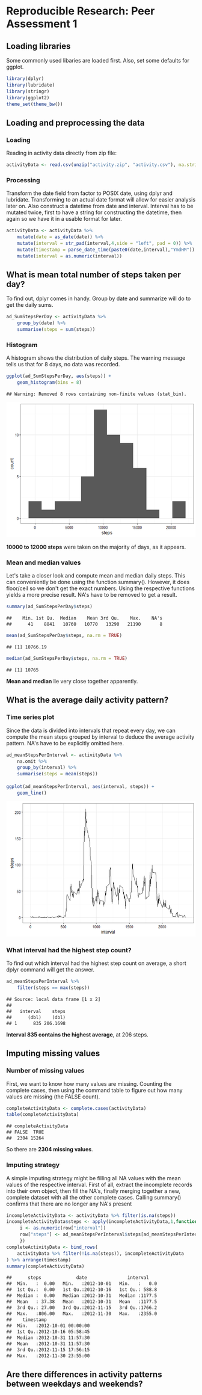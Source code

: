# Reproducible Research: Peer Assessment 1




## Loading libraries
Some commonly used libaries are loaded first. Also, set some defaults for ggplot.


```r
library(dplyr)
library(lubridate)
library(stringr)
library(ggplot2)
theme_set(theme_bw())
```


## Loading and preprocessing the data

### Loading
Reading in activity data directly from zip file:

```r
activityData <- read.csv(unzip("activity.zip", "activity.csv"), na.strings = NA)
```

### Processing
Transform the date field from factor to POSIX date, using dplyr and lubridate. Transforming to an actual date format will allow for easier analysis later on.
Also construct a datetime from date and interval. Interval has to be mutated twice, first to have a string for constructing the datetime, then again so we have it in a usable format for later.

```r
activityData <- activityData %>%
    mutate(date = as_date(date)) %>%
    mutate(interval = str_pad(interval,4,side = "left", pad = 0)) %>%
    mutate(timestamp = parse_date_time(paste0(date,interval),"YmdHM")) %>%
    mutate(interval = as.numeric(interval))
```

## What is mean total number of steps taken per day?
To find out, dplyr comes in handy. Group by date and summarize will do to get the daily sums.

```r
ad_SumStepsPerDay <- activityData %>%
    group_by(date) %>%
    summarise(steps = sum(steps))
```

### Histogram
A histogram shows the distribution of daily steps. The warning message tells us that for 8 days, no data was recorded.


```r
ggplot(ad_SumStepsPerDay, aes(steps)) +
    geom_histogram(bins = 8)
```

```
## Warning: Removed 8 rows containing non-finite values (stat_bin).
```

![](PA1_template_files/figure-html/unnamed-chunk-5-1.png)

**10000 to 12000 steps** were taken on the majority of days, as it appears.

### Mean and median values
Let's take a closer look and compute mean and median daily steps. This can conveniently be done using the function summary(). However, it does floor/ceil so we don't get the exact numbers. Using the respective functions yields a more precise result. NA's have to be removed to get a result.


```r
summary(ad_SumStepsPerDay$steps)
```

```
##    Min. 1st Qu.  Median    Mean 3rd Qu.    Max.    NA's 
##      41    8841   10760   10770   13290   21190       8
```

```r
mean(ad_SumStepsPerDay$steps, na.rm = TRUE)
```

```
## [1] 10766.19
```

```r
median(ad_SumStepsPerDay$steps, na.rm = TRUE)
```

```
## [1] 10765
```

**Mean and median** lie very close together apparently.

## What is the average daily activity pattern?

### Time series plot
Since the data is divided into intervals that repeat every day, we can compute the mean steps grouped by interval to deduce the average activity pattern. NA's have to be explicitly omitted here.


```r
ad_meanStepsPerInterval <- activityData %>%
    na.omit %>%
    group_by(interval) %>%
    summarise(steps = mean(steps))

ggplot(ad_meanStepsPerInterval, aes(interval, steps)) +
    geom_line()
```

![](PA1_template_files/figure-html/unnamed-chunk-7-1.png)

### What interval had the highest step count?
To find out which interval had the highest step count on average, a short dplyr command will get the answer.

```r
ad_meanStepsPerInterval %>%
    filter(steps == max(steps))
```

```
## Source: local data frame [1 x 2]
## 
##   interval    steps
##      (dbl)    (dbl)
## 1      835 206.1698
```
**Interval 835 contains the highest average**, at 206 steps.

## Imputing missing values

### Number of missing values
First, we want to know how many values are missing. Counting the complete cases, then using the command table to figure out how many values are missing (the FALSE count). 

```r
completeActivityData <- complete.cases(activityData)
table(completeActivityData)
```

```
## completeActivityData
## FALSE  TRUE 
##  2304 15264
```
So there are **2304 missing values**.

### Imputing strategy
A simple imputing strategy might be filling all NA values with the mean values of the respective interval. First of all, extract the incomplete records into their own object, then fill the NA's, finally merging together a new, complete dataset with all the other complete cases. Calling summary() confirms that there are no longer any NA's present

```r
incompleteActivityData <- activityData %>% filter(is.na(steps))
incompleteActivityData$steps <- apply(incompleteActivityData,1,function(row){
     i <- as.numeric(row["interval"])
     row["steps"] <- ad_meanStepsPerInterval$steps[ad_meanStepsPerInterval$interval == i]
     })
completeActivityData <- bind_rows(
    activityData %>% filter(!is.na(steps)), incompleteActivityData
) %>% arrange(timestamp)
summary(completeActivityData)
```

```
##      steps             date               interval     
##  Min.   :  0.00   Min.   :2012-10-01   Min.   :   0.0  
##  1st Qu.:  0.00   1st Qu.:2012-10-16   1st Qu.: 588.8  
##  Median :  0.00   Median :2012-10-31   Median :1177.5  
##  Mean   : 37.38   Mean   :2012-10-31   Mean   :1177.5  
##  3rd Qu.: 27.00   3rd Qu.:2012-11-15   3rd Qu.:1766.2  
##  Max.   :806.00   Max.   :2012-11-30   Max.   :2355.0  
##    timestamp                  
##  Min.   :2012-10-01 00:00:00  
##  1st Qu.:2012-10-16 05:58:45  
##  Median :2012-10-31 11:57:30  
##  Mean   :2012-10-31 11:57:30  
##  3rd Qu.:2012-11-15 17:56:15  
##  Max.   :2012-11-30 23:55:00
```

## Are there differences in activity patterns between weekdays and weekends?
